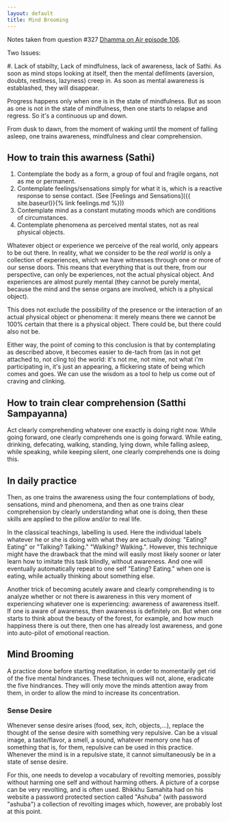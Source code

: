 ```yaml
---
layout: default
title: Mind Brooming
---
```



Notes taken from question #327 [Dhamma on Air episode 106](https://www.youtube.com/watch?v=qTqIPHUYUTU).

Two Issues:

#. Lack of stabilty, Lack of mindfulness, lack of awareness, lack of Sathi. As soon as mind stops looking at itself, then the mental defilments (aversion, doubts, restlness, lazyness) creep in. As soon as mental awareness is establashed, they will disappear. 

Progress happens only when one is in the state of mindfulness. But as soon as one is not in the state of mindfulness, then one starts to relapse and regress. So it's a continuous up and down.

From dusk to dawn, from the moment of waking until the moment of falling asleep, one trains awareness, mindfulness and clear comprehension. 

## How to train this awarness (Sathi)

1. Contemplate the body as a form, a group of foul and fragile organs, not as me or permanent.
1. Contemplate feelings/sensations simply for what it is, which is a reactive response to sense contact. (See [Feelings and Sensations]({{ site.baseurl}}{% link feelings.md %}))
1. Contemplate mind as a constant mutating moods which are conditions of circumstances.
1. Contemplate phenomena as perceived mental states, not as real physical objects. 

Whatever object or experience we perceive of the real world, only appears to
be out there. In reality, what we consider to be the *real world* is only a
collection of experiences, which we have witnesses through one or more of our
sense doors. This means that everything that is out there, from our
perspective, can only be experiences, not the actual physical object. And
experiences are almost purely mental (they cannot be purely mental, because the
mind and the sense organs are involved, which is a physical object).

This does not exclude the possibility of the presence or the interaction of an actual physical object or phenomena: it merely means there we cannot be 100% certain that there is a physical object. There could be, but there could also not be. 

Either way, the point of coming to this conclusion is that by contemplating as
described above, it becomes easier to de-tach from (as in not get attached to,
not cling to) the world: it's not me, not mine, not what i'm participating in,
it's just an appearing, a flickering state of being which comes and goes. We can
use the wisdom as a tool to help us come out of craving and clinking.


## How to train clear comprehension (Satthi Sampayanna)

Act clearly comprehending whatever one exactly is doing right now. While going
forward, one clearly comprehends one is going forward. While eating, drinking,
defecating, walking, standing, lying down, while falling asleep, while speaking,
while keeping silent, one clearly comprehends one is doing this.

## In daily practice

Then, as one trains the awareness using the four contemplations of body,
sensations, mind and phenomena, and then as one trains clear comprehension by
clearly understanding what one is doing, then these skills are applied to the
pillow and/or to real life.

In the classical teachings, labelling is used. Here the individual labels
whatever he or she is doing with what they are actually doing: "Eating? Eating"
or "Talking? Talking." "Walking? Walking.". However, this technique might have
the drawback that the mind will easily most likely sooner or later learn how to
imitate this task blindly, without awareness. And one will eventually
automatically repeat to one self "Eating? Eating." when one is eating, while
actually thinking about something else.

Another trick of becoming acutely aware and clearly comprehending is to analyze
whether or not there is awareness in this very moment of experiencing whatever one
is experiencing: awareness of awareness itself. If one is aware of awareness,
then awareness is definitely on. But when one starts to think about the beauty
of the forest, for example, and how much happiness there is out there, then one
has already lost awareness, and gone into auto-pilot of emotional reaction.

## Mind Brooming

A practice done before starting meditation, in order to momentarily get rid of
the five mental hindrances. These techniques will not, alone, eradicate the five hindrances. They will only move the minds attention away from them, in order to allow the mind to increase its concentration.

### Sense Desire

Whenever sense desire arises (food, sex, itch, objects,...), replace the thought
of the sense desire with something very repulsive. Can be a visual image, a
taste/flavor, a smell, a sound, whatever memory one has of something that is,
for them, repulsive can be used in this practice. Whenever the mind is in a
repulsive state, it cannot simultaneously be in a state of sense desire.

For this, one needs to develop a vocabulary of revolting memories, possibly
without harming one self and without harming others. A picture of a corpse can
be very revolting, and is often used.  Bhikkhu Samahita had on his website a
password protected section called "Ashuba" (with password "ashuba") a collection
of revolting images which, however, are probably lost at this point.
